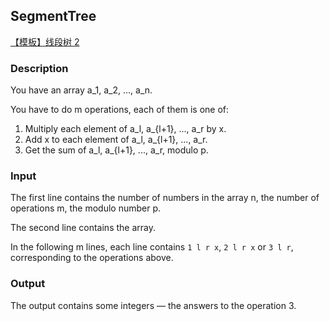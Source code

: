 ## SegmentTree

[【模板】线段树 2](https://www.luogu.com.cn/problem/P3373)

### Description

You have an array a_1, a_2, ..., a_n.

You have to do m operations, each of them is one of:

1. Multiply each element of a_l, a_{l+1}, ..., a_r by x.
2. Add x to each element of a_l, a_{l+1}, ..., a_r.
3. Get the sum of a_l, a_{l+1}, ..., a_r, modulo p.

### Input

The first line contains the number of numbers in the array n, the number of operations m, the modulo number p.

The second line contains the array.

In the following m lines, each line contains `1 l r x`, `2 l r x` or `3 l r`, corresponding to the operations above.

### Output

The output contains some integers — the answers to the operation 3.

